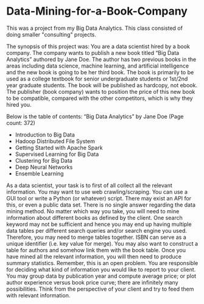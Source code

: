 # Data-Mining-for-a-Book-Company

This was a project from my Big Data Analytics. This class consisted of doing smaller "consulting" projects. 

The synopsis of this project was: 
You are a data scientist hired by a book company. The company wants to publish a new book titled “Big
Data Analytics” authored by Jane Doe. The author has two previous books in the areas including data
science, machine learning, and artificial intelligence and the new book is going to be her third book. The
book is primarily to be used as a college textbook for senior undergraduate students or 1st/2nd year
graduate students. The book will be published as hardcopy, not ebook. The publisher (book company)
wants to position the price of this new book to be compatible, compared with the other competitors,
which is why they hired you.

Below is the table of contents:
“Big Data Analytics” by Jane Doe (Page count: 372)
- Introduction to Big Data
- Hadoop Distributed File System
- Getting Started with Apache Spark
- Supervised Learning for Big Data
- Clustering for Big Data
- Deep Neural Networks
- Ensemble Learning 

As a data scientist, your task is to first of all collect all the relevant information. You may want to use
web crawling/scraping. You can use a GUI tool or write a Python (or whatever) script. There may exist an
API for this, or even a public data set. There is no single answer regarding the data mining method. No
matter which way you take, you will need to mine information about different books as defined by the
client.
One search keyword may not be sufficient and hence you may end up having multiple data tables per
different search queries and/or search engine you used. Therefore, you may need to merge tables
together. ISBN can serve as a unique identifier (i.e. key value for merge). You may also want to construct
a table for authors and somehow link them with the book table.
Once you have mined all the relevant information, you will then need to produce summary statistics.
Remember, this is an open problem. You are responsible for deciding what kind of information you
would like to report to your client. You may group data by publication year and compute average price;
or plot author experience versus book price curve; there are infinitely many possibilities. Think from the
perspective of your client and try to feed them with relevant information. 
